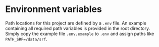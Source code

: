 
# Environment variables
Path locations for this project are defined by a `.env` file. An example
containing all required path variables is provided in the root directory. 
Simply copy the example file `.env.example` to `.env` and assign paths 
like `PATH_SRF=/data/srf`.
